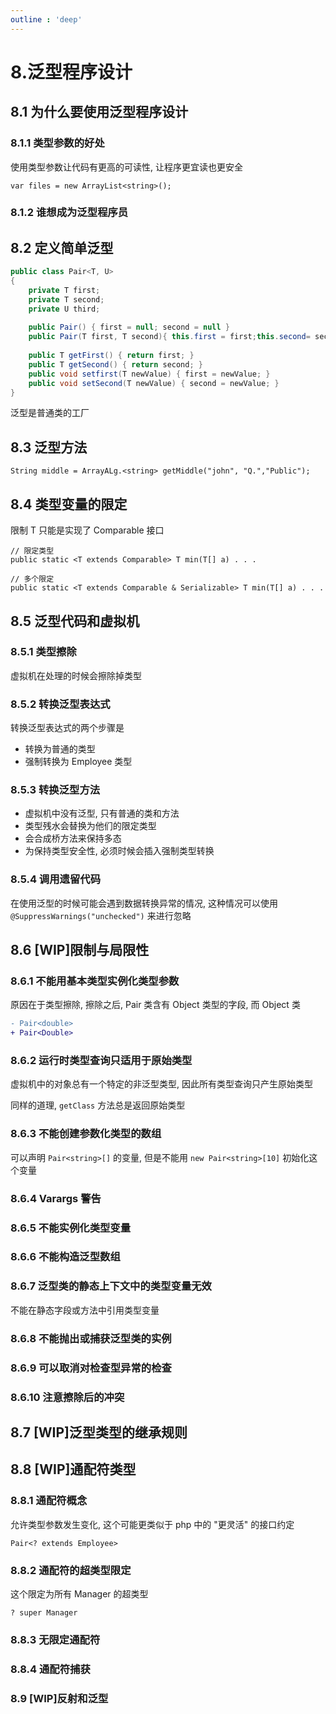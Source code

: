 ```yaml
---
outline : 'deep'
---
```


# 8.泛型程序设计

## 8.1 为什么要使用泛型程序设计

### 8.1.1 类型参数的好处

使用类型参数让代码有更高的可读性, 让程序更宜读也更安全

```
var files = new ArrayList<string>();
```

### 8.1.2 谁想成为泛型程序员

## 8.2 定义简单泛型

```java
public class Pair<T, U> 
{
    private T first;
    private T second;
    private U third;
    
    public Pair() { first = null; second = null }
    public Pair(T first, T second){ this.first = first;this.second= second;}
    
    public T getFirst() { return first; } 
    public T getSecond() { return second; }
    public void setfirst(T newValue) { first = newValue; }
    public void setSecond(T newValue) { second = newValue; } 
}
```

泛型是普通类的工厂

## 8.3 泛型方法

```
String middle = ArrayALg.<string> getMiddle("john", "Q.","Public");
```

## 8.4 类型变量的限定

限制 T 只能是实现了 Comparable 接口

```
// 限定类型
public static <T extends Comparable> T min(T[] a) . . .

// 多个限定
public static <T extends Comparable & Serializable> T min(T[] a) . . .
```

## 8.5 泛型代码和虚拟机

### 8.5.1 类型擦除

虚拟机在处理的时候会擦除掉类型

### 8.5.2 转换泛型表达式

转换泛型表达式的两个步骤是

- 转换为普通的类型
- 强制转换为 Employee 类型

### 8.5.3 转换泛型方法

- 虚拟机中没有泛型, 只有普通的类和方法
- 类型残水会替换为他们的限定类型
- 会合成桥方法来保持多态
- 为保持类型安全性, 必须时候会插入强制类型转换

### 8.5.4 调用遗留代码

在使用泛型的时候可能会遇到数据转换异常的情况, 这种情况可以使用 `@SuppressWarnings("unchecked")` 来进行忽略

## 8.6 [WIP]限制与局限性

### 8.6.1 不能用基本类型实例化类型参数

原因在于类型擦除, 擦除之后, Pair 类含有 Object 类型的字段, 而 Object 类

```diff
- Pair<double>
+ Pair<Double>
```

### 8.6.2 运行时类型查询只适用于原始类型

虚拟机中的对象总有一个特定的非泛型类型, 因此所有类型查询只产生原始类型

同样的道理, `getClass` 方法总是返回原始类型

### 8.6.3 不能创建参数化类型的数组

可以声明 `Pair<string>[]` 的变量, 但是不能用 `new Pair<string>[10]` 初始化这个变量

### 8.6.4 Varargs 警告

### 8.6.5 不能实例化类型变量

### 8.6.6 不能构造泛型数组

### 8.6.7 泛型类的静态上下文中的类型变量无效

不能在静态字段或方法中引用类型变量

### 8.6.8 不能抛出或捕获泛型类的实例

### 8.6.9 可以取消对检查型异常的检查

### 8.6.10 注意擦除后的冲突

## 8.7 [WIP]泛型类型的继承规则

## 8.8 [WIP]通配符类型

### 8.8.1 通配符概念

允许类型参数发生变化, 这个可能更类似于 php 中的 "更灵活" 的接口约定

```
Pair<? extends Employee>
```

### 8.8.2 通配符的超类型限定

这个限定为所有 Manager 的超类型

```
? super Manager
```

### 8.8.3 无限定通配符

### 8.8.4 通配符捕获

### 8.9 [WIP]反射和泛型











